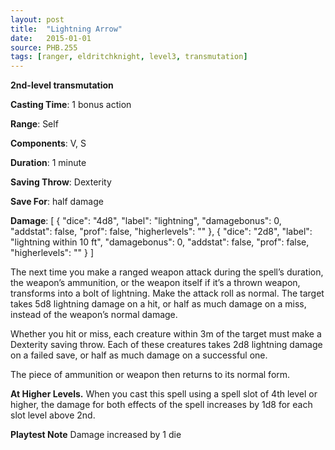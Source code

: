 ```yaml
---
layout: post
title:  "Lightning Arrow"
date:   2015-01-01
source: PHB.255
tags: [ranger, eldritchknight, level3, transmutation]
---
```


**2nd-level transmutation**

**Casting Time**: 1 bonus action

**Range**: Self

**Components**: V, S

**Duration**: 1 minute

**Saving Throw**: Dexterity

**Save For**: half damage

**Damage**: [ { "dice": "4d8", "label": "lightning", "damagebonus": 0, "addstat": false, "prof": false, "higherlevels": "" }, { "dice": "2d8", "label": "lightning within 10 ft", "damagebonus": 0, "addstat": false, "prof": false, "higherlevels": "" } ]

The next time you make a ranged weapon attack during the spell’s duration, the weapon’s ammunition, or the weapon itself if it’s a thrown weapon, transforms into a bolt of lightning. Make the attack roll as normal. The target takes 5d8 lightning damage on a hit, or half as much damage on a miss, instead of the weapon’s normal damage.

Whether you hit or miss, each creature within 3m of the target must make a Dexterity saving throw. Each of these creatures takes 2d8 lightning damage on a failed save, or half as much damage on a successful one.

The piece of ammunition or weapon then returns to its normal form.

**At Higher Levels.** When you cast this spell using a spell slot of 4th level or higher, the damage for both effects of the spell increases by 1d8 for each slot level above 2nd.

**Playtest Note** Damage increased by 1 die
